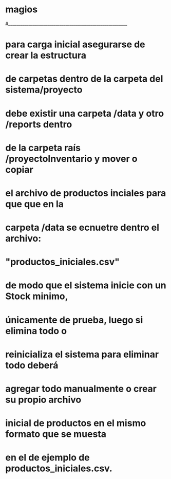 # magios
#__________________________________________________________
# para carga inicial asegurarse de crear la estructura 
# de carpetas dentro de la carpeta del sistema/proyecto
# debe existir una carpeta /data y otro /reports dentro 
# de la carpeta raís /proyectoInventario y mover o copiar
# el archivo de productos inciales para que que en la 
# carpeta /data se ecnuetre dentro el archivo: 
#                          "productos_iniciales.csv"
# de modo que el sistema inicie con un Stock minimo, 
# únicamente de prueba, luego si elimina todo o 
# reinicializa el sistema para eliminar todo deberá
# agregar todo manualmente o crear su propio archivo
# inicial de productos en el mismo formato que se muesta 
# en el de ejemplo de productos_iniciales.csv.
